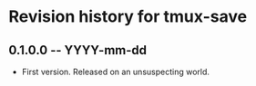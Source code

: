 # Revision history for tmux-save

## 0.1.0.0 -- YYYY-mm-dd

* First version. Released on an unsuspecting world.
